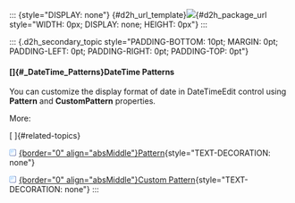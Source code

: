 ::: {style="DISPLAY: none"}
[](ms-xhelp:///?Id=d2h_url_template){#d2h_url_template}![](!package_url!){#d2h_package_url style="WIDTH: 0px; DISPLAY: none; HEIGHT: 0px"}
:::

::: {.d2h_secondary_topic style="PADDING-BOTTOM: 10pt; MARGIN: 0pt; PADDING-LEFT: 0pt; PADDING-RIGHT: 0pt; PADDING-TOP: 0pt"}
#### []{#_DateTime_Patterns}DateTime Patterns

You can customize the display format of date in DateTimeEdit control using **Pattern** and **CustomPattern** properties.

More:

[ ]{#related-topics}

[![](../button.gif){border="0" align="absMiddle"}Pattern](ms-xhelp:///?Id=e56fdc58-1706-41eb-913e-522dc51936a3){style="TEXT-DECORATION: none"}

[![](../button.gif){border="0" align="absMiddle"}Custom Pattern](ms-xhelp:///?Id=48aef921-cca1-4df6-8dbd-7f8e983f434b){style="TEXT-DECORATION: none"}
:::
